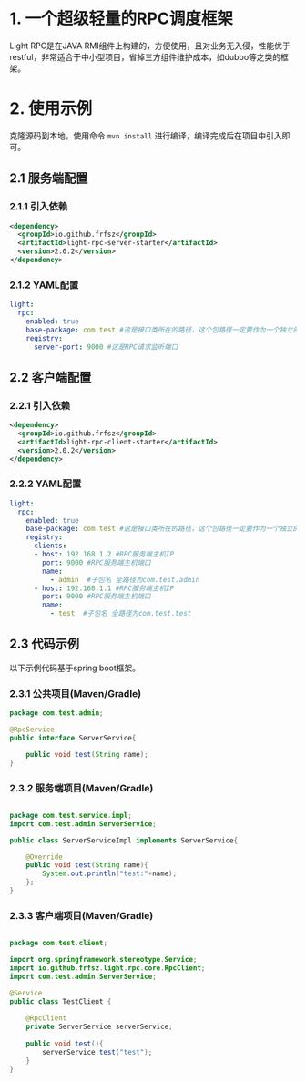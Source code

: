 # 1. 一个超级轻量的RPC调度框架
Light RPC是在JAVA RMI组件上构建的，方便使用，且对业务无入侵，性能优于restful，非常适合于中小型项目，省掉三方组件维护成本，如dubbo等之类的框架。
# 2. 使用示例
克隆源码到本地，使用命令 `mvn install` 进行编译，编译完成后在项目中引入即可。
## 2.1 服务端配置
### 2.1.1 引入依赖
```xml
<dependency>
  <groupId>io.github.frfsz</groupId>
  <artifactId>light-rpc-server-starter</artifactId>
  <version>2.0.2</version>
</dependency>
```
### 2.1.2 YAML配置

```yaml
light:
  rpc:
    enabled: true
    base-package: com.test #这是接口类所在的路径，这个包路径一定要作为一个独立的jar包，客户端也需要引入同一个jar包。
    registry:
      server-port: 9000 #这是RPC请求监听端口
```

## 2.2 客户端配置
### 2.2.1 引入依赖

```xml
<dependency>
  <groupId>io.github.frfsz</groupId>
  <artifactId>light-rpc-client-starter</artifactId>
  <version>2.0.2</version>
</dependency>
```
### 2.2.2 YAML配置

```yaml
light:
  rpc:
    enabled: true
    base-package: com.test #这是接口类所在的路径，这个包路径一定要作为一个独立的jar包，跟服务端引入一样。
    registry:
      clients:
      - host: 192.168.1.2 #RPC服务端主机IP
        port: 9000 #RPC服务端主机端口
        name:
          - admin  #子包名 全路径为com.test.admin
      - host: 192.168.1.1 #RPC服务端主机IP
        port: 9000 #RPC服务端主机端口
        name:
          - test  #子包名 全路径为com.test.test
```
## 2.3 代码示例
以下示例代码基于spring boot框架。
### 2.3.1 公共项目(Maven/Gradle)
```java
package com.test.admin;

@RpcService
public interface ServerService{

    public void test(String name);
}
```
### 2.3.2 服务端项目(Maven/Gradle)
```java

package com.test.service.impl;
import com.test.admin.ServerService;

public class ServerServiceImpl implements ServerService{

    @Override
    public void test(String name){
        System.out.println("test:"+name);
    };
}
```

### 2.3.3 客户端项目(Maven/Gradle)

```java

package com.test.client;

import org.springframework.stereotype.Service;
import io.github.frfsz.light.rpc.core.RpcClient;
import com.test.admin.ServerService;

@Service
public class TestClient {
    
    @RpcClient
    private ServerService serverService;
    
    public void test(){
        serverService.test("test");
    }
}
```